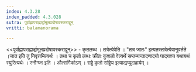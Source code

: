 ```yaml
---
index: 4.3.28
index_padded: 4.3.028
sutra: पूर्वाह्णापराह्णार्द्रामूलप्रदोषावस्कराद्वुन्
vritti: balamanorama

---
```

<<पूर्वाह्णापराह्णार्द्रामूलप्रदोषावस्कराद्वुन्>> - कृतलब्ध । तत्रेत्येवेति । "तत्र जातः" इत्यतस्तत्रेत्येवानुवर्तते ।जात इति तु निवृत्तमित्यर्थः । तथा च कृतो लब्धः क्रीतः कुशलो वेत्यर्थे सप्तम्यन्तादणादयो घादयश्च यथायथं स्युरित्यर्थः । स्नौग्घ्न इति । औत्सर्गिकोऽण् । राष्ट्रे कृतो राष्ट्रिय इत्याद्यप्युदाहार्यम् । 